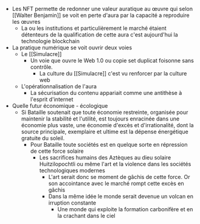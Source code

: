- Les NFT permette de redonner une valeur auratique au œuvre qui selon [[Walter Benjamin]] se voit en perte d'aura par la capacité a reproduire les œuvres
	- La ou les institutions et particulièrement le marché étaient détenteurs de la qualification de cette aura c'est aujourd'hui la technologie blockchain
- La pratique numérique se voit ouvrir deux voies
	- Le [[Simulacre]]
		- Un voie que ouvre le Web 1.0 ou copie set duplicat foisonne sans contrôle.
			- La culture du [[Simulacre]] c'est vu renforcer par la culture web
	- L'opérationnalisation de l'aura
		- La sécurisation du contenu appariait comme une antithèse à l'esprit d'internet
- Quelle futur économique - écologique
	- Si Bataille soutenait que toute économie restreinte, organisée pour maintenir la stabilité et l'utilité, est toujours enracinée dans une économie plus vaste, une économie d'excès et d'irrationalité, dont la source principale, exemplaire et ultime est la dépense énergétique gratuite du soleil.
		- Pour Bataille toute sociétés est en quelque sorte en répression de cette force solaire
			- Les sacrifices humains des Aztèques au dieu solaire Huitzilopochtli ou même l'art et la violence dans les sociétés technologiques modernes
				- L'art serait donc se moment de gâchis de cette force. Or son accointance avec le marché rompt cette excès en gâchis
				- Dans la même idée le monde serait devenue un volcan en irruption constante
					- Une monde qui exploite la formation carbonifère et en la crachant dans le ciel